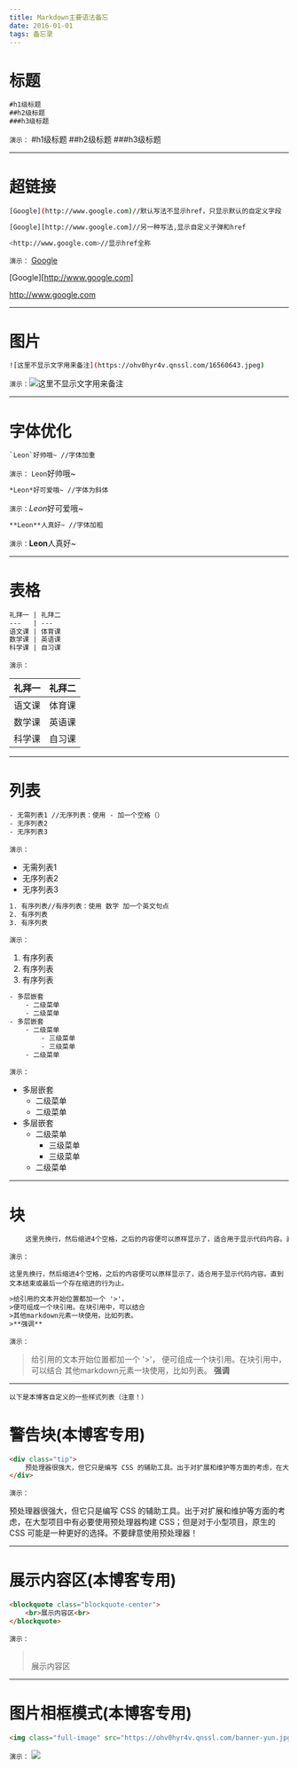 ```yaml
---
title: Markdown主要语法备忘
date: 2016-01-01
tags: 备忘录
---
```


# 标题
```html
#h1级标题
##h2级标题
###h3级标题
```
`演示：`
#h1级标题
##h2级标题
###h3级标题

<!-- more -->

----

# 超链接
```bash
[Google](http://www.google.com)//默认写法不显示href，只显示默认的自定义字段

[Google][http://www.google.com]//另一种写法,显示自定义子弹和href

<http://www.google.com>//显示href全称

```
`演示：`
[Google](http://www.google.com)

[Google][http://www.google.com]

<http://www.google.com>

----

# 图片
```bash
![这里不显示文字用来备注](https://ohv0hyr4v.qnssl.com/16560643.jpeg)
```
`演示：`![这里不显示文字用来备注](https://ohv0hyr4v.qnssl.com/16560643.jpeg)

----

# 字体优化

```bash
`Leon`好帅哦~ //字体加重
```
`演示：`  `Leon`好帅哦~

```bash
*Leon*好可爱哦~ //字体为斜体
```
`演示：`*Leon*好可爱哦~


```bash
**Leon**人真好~ //字体加粗
```
`演示：`**Leon**人真好~

----

# 表格
```html
礼拜一 | 礼拜二
---   | ---
语文课 | 体育课
数学课 | 英语课
科学课 | 自习课
```

`演示：`

礼拜一 | 礼拜二
---   | ---
语文课 | 体育课
数学课 | 英语课
科学课 | 自习课

----

# 列表

```html
- 无需列表1 //无序列表：使用 - 加一个空格（）
- 无序列表2
- 无序列表3
```
`演示：`
- 无需列表1
- 无序列表2
- 无序列表3



```html
1. 有序列表//有序列表：使用 数字 加一个英文句点
2. 有序列表
3. 有序列表
```
`演示：`
1. 有序列表
2. 有序列表
3. 有序列表

```html
- 多层嵌套
    - 二级菜单
    - 二级菜单
- 多层嵌套
    - 二级菜单
        - 三级菜单
        - 三级菜单
    - 二级菜单
```
`演示：`
- 多层嵌套
    - 二级菜单
    - 二级菜单
- 多层嵌套
    - 二级菜单
        - 三级菜单
        - 三级菜单
    - 二级菜单

----

# 块
```html
    这里先换行，然后缩进4个空格，之后的内容便可以原样显示了，适合用于显示代码内容。直到文本结束或最后一个存在缩进的行为止。

```
`演示：`

    这里先换行，然后缩进4个空格，之后的内容便可以原样显示了，适合用于显示代码内容。直到文本结束或最后一个存在缩进的行为止。

```html
>给引用的文本开始位置都加一个 '>'，
>便可组成一个块引用。在块引用中，可以结合
>其他markdown元素一块使用，比如列表。
>**强调**
```
`演示：`
>给引用的文本开始位置都加一个 '>'，
>便可组成一个块引用。在块引用中，可以结合
>其他markdown元素一块使用，比如列表。
>**强调**

----
`以下是本博客自定义的一些样式列表（注意！）`



# 警告块(本博客专用)
```html
<div class="tip">
    预处理器很强大，但它只是编写 CSS 的辅助工具。出于对扩展和维护等方面的考虑，在大型项目中有必要使用预处理器构建 CSS；但是对于小型项目，原生的 CSS 可能是一种更好的选择。不要肆意使用预处理器！
</div>
```
`演示：`
<div class="tip">
    预处理器很强大，但它只是编写 CSS 的辅助工具。出于对扩展和维护等方面的考虑，在大型项目中有必要使用预处理器构建 CSS；但是对于小型项目，原生的 CSS 可能是一种更好的选择。不要肆意使用预处理器！
</div>

----

# 展示内容区(本博客专用)
```html
<blockquote class="blockquote-center">
    <br>展示内容区<br>
</blockquote>
```
`演示：`
<blockquote class="blockquote-center">
    <br>展示内容区<br>
</blockquote>

----

# 图片相框模式(本博客专用)
```html
<img class="full-image" src="https://ohv0hyr4v.qnssl.com/banner-yun.jpg" />
```
`演示：`
<img class="full-image" src="https://ohv0hyr4v.qnssl.com/banner-yun.jpg" />

